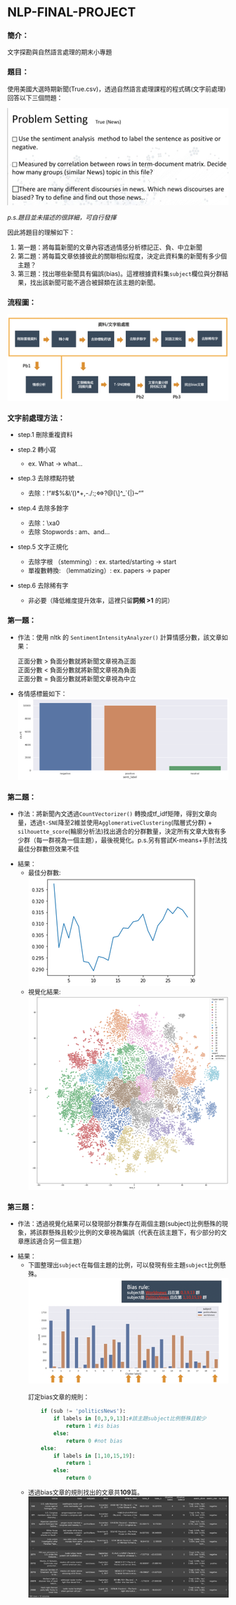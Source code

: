 # NLP-FINAL-PROJECT
### 簡介：
文字探勘與自然語言處理的期末小專題

### 題目：
使用美國大選時期新聞(True.csv)，透過自然語言處理課程的程式碼(文字前處理)回答以下三個問題：

![題目](https://github.com/Shih-Lun-Huang/NLP-FINAL-PROJECT/blob/main/img/pb.jpg)

*p.s.題目並未描述的很詳細，可自行發揮*

因此將題目的理解如下：
1. 第一題：將每篇新聞的文章內容透過情感分析標記正、負、中立新聞
2. 第二題：將每篇文章依據彼此的關聯相似程度，決定此資料集的新聞有多少個主題？
3. 第三題：找出哪些新聞具有偏誤(bias)。這裡根據資料集`subject`欄位與分群結果，找出該新聞可能不適合被歸類在該主題的新聞。

### 流程圖：

![流程圖](https://github.com/Shih-Lun-Huang/NLP-FINAL-PROJECT/blob/main/img/workflow.png)

### 文字前處理方法：
* step.1 刪除重複資料<br/>
* step.2 轉小寫<br/>
  - ex. What -> what…
* step.3 去除標點符號<br/>
  - 去除：!“#$%&\‘()*+,-./:;<=>?@[\\]^_`{|}~“”
* step.4 去除多餘字<br />
  - 去除：\xa0<br />
  - 去除 Stopwords : am、and…

* step.5 文字正規化<br/>
  - 去除字根 （stemming）: ex. started/starting -> start
  - 單複數轉換: （lemmatizing）: ex. papers -> paper

* step.6 去除稀有字<br/>
  - 非必要（降低維度提升效率，這裡只留**詞頻 >1** 的詞）

### 第一題：
- 作法：使用 nltk 的 `SentimentIntensityAnalyzer()` 計算情感分數，該文章如果：
  
    正面分數 > 負面分數就將新聞文章視為正面<br />
    正面分數 < 負面分數就將新聞文章視為負面<br />
    正面分數 = 負面分數就將新聞文章視為中立

- 各情感標籤如下：
  ![情感分析結果](https://github.com/Shih-Lun-Huang/NLP-FINAL-PROJECT/blob/main/img/senti.png)

### 第二題：
- 作法：將新聞內文透過`CountVectorizer()` 轉換成tf_idf矩陣，得到文章向量，透過`t-SNE`降至2維並使用`AgglomerativeClustering`(階層式分群) + `silhouette_score`(輪廓分析法)找出適合的分群數量，決定所有文章大致有多少群（每一群視為一個主題），最後視覺化。p.s.另有嘗試K-means+手肘法找最佳分群數但效果不佳
* 結果：
  - 最佳分群數:
  ![最佳分群數](https://github.com/Shih-Lun-Huang/NLP-FINAL-PROJECT/blob/main/img/group.png)
  - 視覺化結果:
  ![視覺化結果](https://github.com/Shih-Lun-Huang/NLP-FINAL-PROJECT/blob/main/img/tsne.png)
### 第三題：
- 作法：透過視覺化結果可以發現部分群集存在兩個主題(subject)比例懸殊的現象，將該群懸殊且較少比例的文章視為偏誤（代表在該主題下，有少部分的文章應該適合另一個主題）
* 結果：
  - 下圖整理出`subject`在每個主題的比例，可以發現有些主題`subject`比例懸殊。
  ![懸殊](https://github.com/Shih-Lun-Huang/NLP-FINAL-PROJECT/blob/main/img/bias.png)
  <br /><br />
  訂定bias文章的規則：
    ```python
        if (sub != 'politicsNews'):
            if labels in [0,3,9,13]:#該主題subject比例懸殊且較少
                return 1 #is bias
            else:
                return 0 #not bias
        else:
            if labels in [1,10,15,19]:
                return 1  
            else:
                return 0
    ```
  - 透過bias文章的規則找出的文章共**109**篇。
  ![總共](https://github.com/Shih-Lun-Huang/NLP-FINAL-PROJECT/blob/main/img/bs_total.jpg)